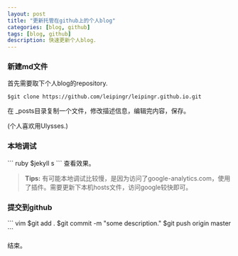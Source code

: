 ```yaml
---
layout: post
title: "更新托管在github上的个人blog"
categories: [blog, github]
tags: [blog, github]
description: 快速更新个人blog.
---
```




### 新建md文件

首先需要取下个人blog的repository.

```vim
$git clone https://github.com/leipingr/leipingr.github.io.git
```

在 \_posts目录复制一个文件，修改描述信息，编辑完内容，保存。

(个人喜欢用Ulysses.)

### 本地调试
\`\`\` ruby
	$jekyll s
\`\`\`
查看效果。


> **Tips:**
有可能本地调试比较慢，是因为访问了google-analytics.com，使用了插件。需要更新下本机hosts文件，访问google较快即可。

### 提交到github

\`\`\` vim
$git add .
$git commit -m  "some description."
$git push origin master
\`\`\`

结束。
